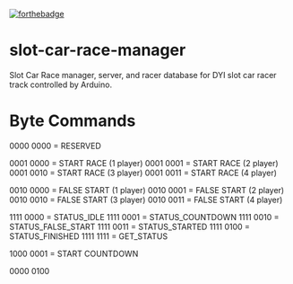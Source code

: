 [![forthebadge](https://forthebadge.com/images/badges/you-didnt-ask-for-this.svg)](https://forthebadge.com)

# slot-car-race-manager

Slot Car Race manager, server, and racer database for DYI slot car racer track controlled by Arduino.

# Byte Commands

0000 0000 = RESERVED

0001 0000 = START RACE (1 player)
0001 0001 = START RACE (2 player)
0001 0010 = START RACE (3 player)
0001 0011 = START RACE (4 player)

0010 0000 = FALSE START (1 player)
0010 0001 = FALSE START (2 player)
0010 0010 = FALSE START (3 player)
0010 0011 = FALSE START (4 player)

1111 0000 = STATUS_IDLE
1111 0001 = STATUS_COUNTDOWN
1111 0010 = STATUS_FALSE_START
1111 0011 = STATUS_STARTED
1111 0100 = STATUS_FINISHED
1111 1111 = GET_STATUS







1000 0001 = START COUNTDOWN


0000 0100

